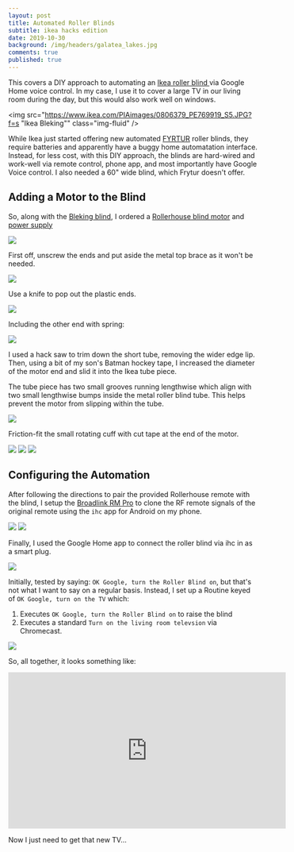 ```yaml
---
layout: post
title: Automated Roller Blinds
subtitle: ikea hacks edition
date: 2019-10-30
background: /img/headers/galatea_lakes.jpg
comments: true
published: true
---
```


This covers a DIY approach to automating an [Ikea roller blind ](https://www.ikea.com/us/en/p/bleking-roller-blind-red-brown-50459883/) via Google Home voice control.  In my case, I use it to cover a large TV in our living room during the day, but this would also work well on windows.

<img src="https://www.ikea.com/PIAimages/0806379_PE769919_S5.JPG?f=s "Ikea Bleking"" class="img-fluid" />

While Ikea just started offering new automated [FYRTUR](https://www.ikea.com/us/en/p/fyrtur-blackout-roller-blind-wireless-battery-operated-gray-90417462/) roller blinds, they require batteries and apparently have a buggy home automatation interface. Instead, for less cost, with this DIY approach, the blinds are hard-wired and work-well via remote control, phone app, and most importantly have Google Voice control.  I also needed a 60" wide blind, which Frytur doesn't offer.

## Adding a Motor to the Blind

So, along with the [Bleking blind](https://www.ikea.com/us/en/p/bleking-roller-blind-red-brown-50459883/), I ordered a [Rollerhouse blind motor](https://www.amazon.ca/gp/product/B074T2FC4B/) and [power supply](https://www.amazon.ca/gp/product/B07TZBDHMF/)

<img src="/img/posts/automated_roller_blinds1.jpg" class="img-fluid" />

First off, unscrew the ends and put aside the metal top brace as it won't be needed.

<img src="/img/posts/automated_roller_blinds2.jpg" class="img-fluid" />

Use a knife to pop out the plastic ends.

<img src="/img/posts/automated_roller_blinds3.jpg" class="img-fluid" />

Including the other end with spring:

<img src="/img/posts/automated_roller_blinds4.jpg" class="img-fluid" />

I used a hack saw to trim down the short tube, removing the wider edge lip.  Then, using a bit of my son's Batman hockey tape, I increased the diameter of the motor end and slid it into the Ikea tube piece.  

The tube piece has two small grooves running lengthwise which align with two small lengthwise bumps inside the metal roller blind tube.  This helps prevent the motor from slipping within the tube.  

<img src="/img/posts/automated_roller_blinds5.jpg" class="img-fluid" />

Friction-fit the small rotating cuff with cut tape at the end of the motor.

<img src="/img/posts/automated_roller_blinds8.jpg" class="img-fluid" />

<img src="/img/posts/automated_roller_blinds6.jpg" class="img-fluid" />

<img src="/img/posts/automated_roller_blinds7.jpg" class="img-fluid" />

## Configuring the Automation

After following the directions to pair the provided Rollerhouse remote with the blind, I setup the [Broadlink RM Pro](https://www.amazon.ca/BroadLink-Automation-Universal-Compatible-Smartphone/dp/B01GIXZDKO) to clone the RF remote signals of the original remote using the `ihc` app for Android on my phone.

<img src="/img/posts/automated_roller_blinds10.png" class="img-fluid" />

<img src="/img/posts/automated_roller_blinds9.png" class="img-fluid" />

Finally, I used the Google Home app to connect the roller blind via ihc in as a smart plug.

<img src="/img/posts/automated_roller_blinds12.png" class="img-fluid" />

Initially, tested by saying: `OK Google, turn the Roller Blind on`, but that's not what I want to say on a regular basis.  Instead, I set up a Routine keyed of `OK Google, turn on the TV` which:

1. Executes `OK Google, turn the Roller Blind on` to raise the blind
2. Executes a standard `Turn on the living room televsion` via Chromecast.

<img src="/img/posts/automated_roller_blinds11.png" class="img-fluid" />

So, all together, it looks something like:

<iframe width="560" height="315" src="https://www.youtube.com/embed/jXrZbQZBIYk" frameborder="0" gesture="media" allowfullscreen></iframe>

Now I just need to get that new TV...
